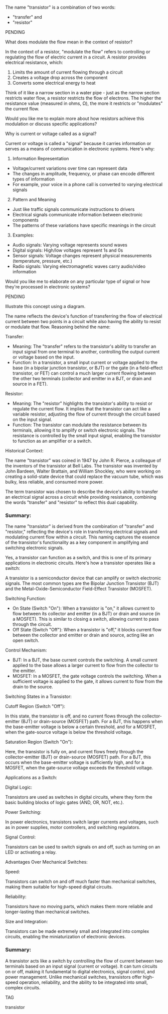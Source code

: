 The name "transistor" is a combination of two words:

- "transfer" and
- "resistor"

PENDING

What does modulate the flow mean in the context of resistor?

In the context of a resistor, "modulate the flow" refers to controlling or regulating the flow of electric current in a circuit. A resistor provides electrical resistance, which:

1. Limits the amount of current flowing through a circuit
2. Creates a voltage drop across the component
3. Converts some electrical energy to heat

Think of it like a narrow section in a water pipe - just as the narrow section restricts water flow, a resistor restricts the flow of electrons. The higher the resistance value (measured in ohms, Ω), the more it restricts or "modulates" the current flow.

Would you like me to explain more about how resistors achieve this modulation or discuss specific applications?

Why is current or voltage called as a signal?

Current or voltage is called a "signal" because it carries information or serves as a means of communication in electronic systems. Here's why:

1. Information Representation

- Voltage/current variations over time can represent data
- The changes in amplitude, frequency, or phase can encode different types of information
- For example, your voice in a phone call is converted to varying electrical signals

2. Pattern and Meaning

- Just like traffic signals communicate instructions to drivers
- Electrical signals communicate information between electronic components
- The patterns of these variations have specific meanings in the circuit

3. Examples:

- Audio signals: Varying voltage represents sound waves
- Digital signals: High/low voltages represent 1s and 0s
- Sensor signals: Voltage changes represent physical measurements (temperature, pressure, etc.)
- Radio signals: Varying electromagnetic waves carry audio/video information

Would you like me to elaborate on any particular type of signal or how they're processed in electronic systems?

PENDING

Illustrate this concept using a diagram.

The name reflects the device's function of transferring the flow of electrical current between two points in a circuit while also having the ability to resist or modulate that flow. Reasoning behind the name:

Transfer:

   - Meaning: The "transfer" refers to the transistor's ability to transfer an input signal from one terminal to another, controlling the output current or voltage based on the input.
   - Function: In a transistor, a small input current or voltage applied to the base (in a bipolar junction transistor, or BJT) or the gate (in a field-effect transistor, or FET) can control a much larger current flowing between the other two terminals (collector and emitter in a BJT, or drain and source in a FET).

Resistor:

   - Meaning: The "resistor" highlights the transistor's ability to resist or regulate the current flow. It implies that the transistor can act like a variable resistor, adjusting the flow of current through the circuit based on the input signal.
   - Function: The transistor can modulate the resistance between its terminals, allowing it to amplify or switch electronic signals. The resistance is controlled by the small input signal, enabling the transistor to function as an amplifier or a switch.

Historical Context:

The name "transistor" was coined in 1947 by John R. Pierce, a colleague of the inventors of the transistor at Bell Labs. The transistor was invented by John Bardeen, Walter Brattain, and William Shockley, who were working on creating a solid-state device that could replace the vacuum tube, which was bulky, less reliable, and consumed more power.

The term transistor was chosen to describe the device's ability to transfer an electrical signal across a circuit while providing resistance, combining the words "transfer" and "resistor" to reflect this dual capability.

### Summary:

The name "transistor" is derived from the combination of "transfer" and "resistor," reflecting the device's role in transferring electrical signals and modulating current flow within a circuit. This naming captures the essence of the transistor's functionality as a key component in amplifying and switching electronic signals.

Yes, a transistor can function as a switch, and this is one of its primary applications in electronic circuits. Here's how a transistor operates like a switch:

A transistor is a semiconductor device that can amplify or switch electronic signals. The most common types are the Bipolar Junction Transistor (BJT) and the Metal-Oxide-Semiconductor Field-Effect Transistor (MOSFET).

Switching Function:

   - On State (Switch "On"): When a transistor is "on," it allows current to flow between its collector and emitter (in a BJT) or drain and source (in a MOSFET). This is similar to closing a switch, allowing current to pass through the circuit.
   - Off State (Switch "Off"): When a transistor is "off," it blocks current flow between the collector and emitter or drain and source, acting like an open switch.

Control Mechanism:

   - BJT: In a BJT, the base current controls the switching. A small current applied to the base allows a larger current to flow from the collector to the emitter.
   - MOSFET: In a MOSFET, the gate voltage controls the switching. When a sufficient voltage is applied to the gate, it allows current to flow from the drain to the source.

Switching States in a Transistor:

Cutoff Region (Switch "Off"):

In this state, the transistor is off, and no current flows through the collector-emitter (BJT) or drain-source (MOSFET) path. For a BJT, this happens when the base-emitter voltage is below a certain threshold, and for a MOSFET, when the gate-source voltage is below the threshold voltage.

Saturation Region (Switch "On"):

Here, the transistor is fully on, and current flows freely through the collector-emitter (BJT) or drain-source (MOSFET) path. For a BJT, this occurs when the base-emitter voltage is sufficiently high, and for a MOSFET, when the gate-source voltage exceeds the threshold voltage.

Applications as a Switch:

Digital Logic:

Transistors are used as switches in digital circuits, where they form the basic building blocks of logic gates (AND, OR, NOT, etc.).

Power Switching:

In power electronics, transistors switch larger currents and voltages, such as in power supplies, motor controllers, and switching regulators.

Signal Control:

Transistors can be used to switch signals on and off, such as turning on an LED or activating a relay.

Advantages Over Mechanical Switches:

Speed:

Transistors can switch on and off much faster than mechanical switches, making them suitable for high-speed digital circuits.

Reliability:

Transistors have no moving parts, which makes them more reliable and longer-lasting than mechanical switches.

Size and Integration:

Transistors can be made extremely small and integrated into complex circuits, enabling the miniaturization of electronic devices.

### Summary:

A transistor acts like a switch by controlling the flow of current between two terminals based on an input signal (current or voltage). It can turn circuits on or off, making it fundamental to digital electronics, signal control, and power management. Unlike mechanical switches, transistors offer high-speed operation, reliability, and the ability to be integrated into small, complex circuits.

TAG

transistor
